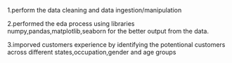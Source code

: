 1.perform the data cleaning and data ingestion/manipulation

2.performed the eda process using libraries numpy,pandas,matplotlib,seaborn for the better output from the data.

3.imporved customers experience by identifying the potentional customers across different states,occupation,gender and age groups


